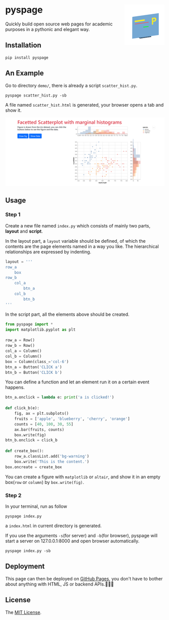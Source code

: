# pyspage <img src="assets/icon.png" align="right" />

Quickly build open source web pages for academic purposes in a pythonic and elegant way.

## Installation

```shell
pip install pyspage
```

## An Example

Go to directory `demo/`, there is already a script `scatter_hist.py`.

```shell
pyspage scatter_hist.py -sb
```

A file named `scatter_hist.html` is generated, your browser opens a tab and show it.

![demo](assets/screenshot.png)

## Usage

### Step 1

Create a new file named `index.py` which consists of mainly two parts, **layout** and **script**.

In the layout part, a `layout` variable should be defined, of which the contents are the page elements named in a way you like. The hierarchical relationships are expressed by indenting.

```python
layout = '''
row_a
    box
row_b
    col_a
        btn_a
    col_b
        btn_b
'''
```

In the script part, all the elements above should be created.

```python
from pyspage import *
import matplotlib.pyplot as plt

row_a = Row()
row_b = Row()
col_a = Column()
col_b = Column()
box = Column(class_='col-6')
btn_a = Button('CLICK a')
btn_b = Button('CLICK b')
```

You can define a function and let an element run it on a certain event happens.

```python
btn_a.onclick = lambda e: print('a is clicked!')

def click_b(e):
    fig, ax = plt.subplots()
    fruits = ['apple', 'blueberry', 'cherry', 'orange']
    counts = [40, 100, 30, 55]
    ax.bar(fruits, counts)
    box.write(fig)
btn_b.onclick = click_b

def create_box():
    row_a.classList.add('bg-warning')
    box.write('This is the content.')
box.oncreate = create_box
```

You can create a figure with `matplotlib` or `altair`, and show it in an empty box(`row` or `column`) by `box.write(fig)`.

### Step 2

In your terminal, run as follow
```shell
pyspage index.py
```

a `index.html` in current directory is generated. 

If you use the arguments `-s`(for server) and `-b`(for browser), pyspage will start a server on 127.0.0.1:8000 and open browser automatically.

```shell
pyspage index.py -sb
```

## Deployment

This page can then be deployed on [GitHub Pages](https://pages.github.com/), you don't have to bother about anything with HTML, JS or backend APIs.🎉🎉🎉

## License
The [MIT License](LICENSE).